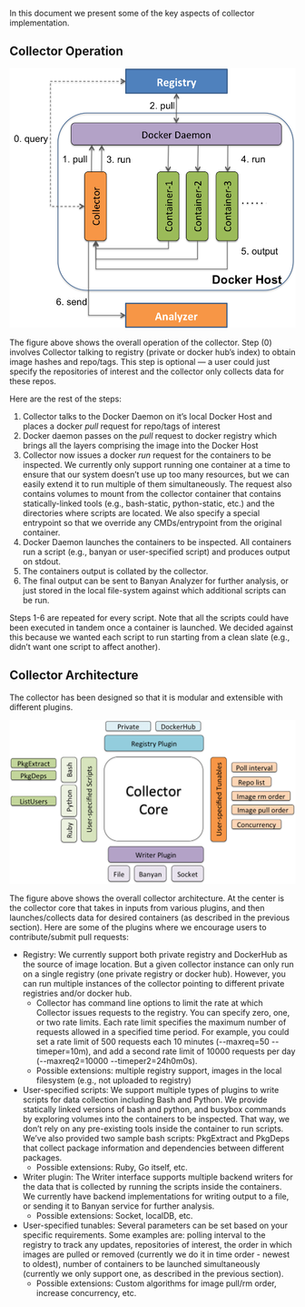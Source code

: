 
In this document we present some of the key aspects of collector implementation.

## Collector Operation

![Alt text](/resources/CollectorOperation.png?raw=true "Collector Operation")

The figure above shows the overall operation of the collector. Step (0) involves Collector talking to registry (private or docker hub’s index) to obtain image hashes and repo/tags. This step is optional — a user could just specify the repositories of interest and the collector only collects data for these repos.

Here are the rest of the steps:

1. Collector talks to the Docker Daemon on it’s local Docker Host and places a docker *pull* request for repo/tags of interest
2. Docker daemon passes on the *pull* request to docker registry which brings all the layers comprising the image into the Docker Host
3. Collector now issues a docker *run* request for the containers to be inspected. We currently only support running one container at a time to ensure that our system doesn’t use up too many resources, but we can easily extend it to run multiple of them simultaneously. The request also contains volumes to mount from the collector container that contains statically-linked tools (e.g., bash-static, python-static, etc.) and the directories where scripts are located. We also specify a special entrypoint so that we override any CMDs/entrypoint from the original container.
4. Docker Daemon launches the containers to be inspected. All containers run a script (e.g., banyan or user-specified script) and produces output on stdout.
5. The containers output is collated by the collector.
6. The final output can be sent to Banyan Analyzer for further analysis, or just stored in the local file-system against which additional scripts can be run. 

Steps 1-6 are repeated for every script. Note that all the scripts could have been executed in tandem once a container is launched. We decided against this because we wanted each script to run starting from a clean slate (e.g., didn’t want one script to affect another).

## Collector Architecture

The collector has been designed so that it is modular and extensible with different plugins. 

![Alt text](/resources/CollectorArchitecture.png?raw=true "Collector Architecture")

The figure above shows the overall collector architecture. At the center is the collector core that takes in inputs from various plugins, and then launches/collects data for desired containers (as described in the previous section). Here are some of the plugins where we encourage users to contribute/submit pull requests:
* Registry: We currently support both private registry and DockerHub as the source of image location. But a given collector instance can only run on a single registry (one private registry or docker hub). However, you can run multiple instances of the collector pointing to different private registries and/or docker hub.
  * Collector has command line options to limit the rate at which Collector issues requests to the registry. You can specify zero, one, or two rate limits. Each rate limit specifies the maximum number of requests allowed in a specified time period. For example, you could set a rate limit of 500 requests each 10 minutes (--maxreq=50 --timeper=10m), and add a second rate limit of 10000 requests per day (--maxreq2=10000 --timeper2=24h0m0s).
  * Possible extensions: multiple registry support, images in the local filesystem (e.g., not uploaded to registry)
* User-specified scripts: We support multiple types of plugins to write scripts for data collection including Bash and Python. We provide statically linked versions of bash and python, and busybox commands by exploring volumes into the containers to be inspected. That way, we don’t rely on any pre-existing tools inside the container to run scripts. We’ve also provided two sample bash scripts: PkgExtract and PkgDeps that collect package information and dependencies between different packages.
  * Possible extensions: Ruby, Go itself, etc.
* Writer plugin: The Writer interface supports multiple backend writers for the data that is collected by running the scripts inside the containers. We currently have backend implementations for writing output to a file, or sending it to Banyan service for further analysis. 
  * Possible extensions: Socket, localDB, etc.
* User-specified tunables: Several parameters can be set based on your specific requirements. Some examples are: polling interval to the registry to track any updates, repositories of interest, the order in which images are pulled or removed (currently we do it in time order - newest to oldest), number of containers to be launched simultaneously (currently we only support one, as described in the previous section).
  * Possible extensions: Custom algorithms for image pull/rm order, increase concurrency, etc.
